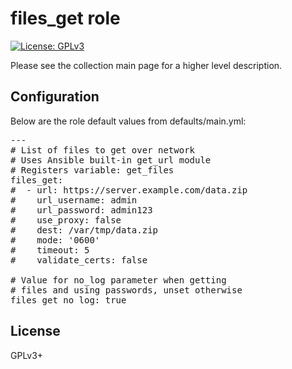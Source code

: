 # files_get role

[![License: GPLv3](https://img.shields.io/badge/license-GPLv3-brightgreen.svg)](https://www.gnu.org/licenses/gpl-3.0)

Please see the collection main page for a higher level description.

## Configuration

Below are the role default values from defaults/main.yml:

<pre>
---
# List of files to get over network
# Uses Ansible built-in get_url module
# Registers variable: get_files
files_get:
#  - url: https://server.example.com/data.zip
#    url_username: admin
#    url_password: admin123
#    use_proxy: false
#    dest: /var/tmp/data.zip
#    mode: '0600'
#    timeout: 5
#    validate_certs: false

# Value for no_log parameter when getting
# files and using passwords, unset otherwise
files_get_no_log: true
</pre>

## License

GPLv3+
